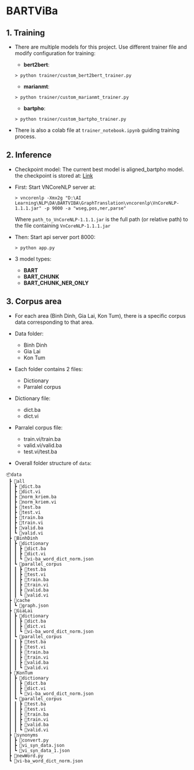 # BARTViBa

## 1. Training   
- There are multiple models for this project. Use different trainer file and modify configuration for training:
    - **bert2bert**:

    ```> python trainer/custom_bert2bert_trainer.py```
    - **marianmt**:

    ```> python trainer/custom_marianmt_trainer.py```   
    - **bartpho**:

    ```> python trainer/custom_bartpho_trainer.py```   
   
- There is also a colab file at ```trainer_notebook.ipynb``` guiding training process.


## 2. Inference   
* Checkpoint model: 
  The current best model is aligned_bartpho model. the checkpoint is stored at: 
  [Link](https://drive.google.com/drive/folders/10M4l95A7ImxfSPtV8JzAWNm5ytrUwOgC?usp=sharing)
* First: Start VNCoreNLP server at:

    ```> vncorenlp -Xmx2g "D:\AI Learning\NLP\DA\BARTVIBA\GraphTranslation\vncorenlp\VnCoreNLP-1.1.1.jar" -p 9000 -a "wseg,pos,ner,parse"```

    Where ```path_to_VnCoreNLP-1.1.1.jar``` is the full path (or relative path) to the file containing ```VnCoreNLP-1.1.1.jar```

* Then:  Start api server port 8000:

    ```> python app.py```

* 3 model types:
    * **BART**
    * **BART_CHUNK**
    * **BART_CHUNK_NER_ONLY**

## 3. Corpus area
- For each area (Binh Dinh, Gia Lai, Kon Tum), there is a specific corpus data corresponding to that area.

- Data folder:

    * Binh Dinh
    * Gia Lai
    * Kon Tum
- Each folder contains 2 files:

    - Dictionary
    - Parralel corpus
- Dictionary file:

    - dict.ba
    - dict.vi
- Parralel corpus file:

    - train.vi/train.ba
    - valid.vi/valid.ba
    - test.vi/test.ba

- Overall folder structure of ```data```:

```
📦data
 ┣ 📂all
 ┃ ┣ 📜dict.ba
 ┃ ┣ 📜dict.vi
 ┃ ┣ 📜norm_kriem.ba
 ┃ ┣ 📜norm_kriem.vi
 ┃ ┣ 📜test.ba
 ┃ ┣ 📜test.vi
 ┃ ┣ 📜train.ba
 ┃ ┣ 📜train.vi
 ┃ ┣ 📜valid.ba
 ┃ ┗ 📜valid.vi
 ┣ 📂BinhDinh
 ┃ ┣ 📂dictionary
 ┃ ┃ ┣ 📜dict.ba
 ┃ ┃ ┣ 📜dict.vi
 ┃ ┃ ┗ 📜vi-ba_word_dict_norm.json
 ┃ ┗ 📂parallel_corpus
 ┃ ┃ ┣ 📜test.ba
 ┃ ┃ ┣ 📜test.vi
 ┃ ┃ ┣ 📜train.ba
 ┃ ┃ ┣ 📜train.vi
 ┃ ┃ ┣ 📜valid.ba
 ┃ ┃ ┗ 📜valid.vi
 ┣ 📂cache
 ┃ ┗ 📜graph.json
 ┣ 📂GiaLai
 ┃ ┣ 📂dictionary
 ┃ ┃ ┣ 📜dict.ba
 ┃ ┃ ┣ 📜dict.vi
 ┃ ┃ ┗ 📜vi-ba_word_dict_norm.json
 ┃ ┗ 📂parallel_corpus
 ┃ ┃ ┣ 📜test.ba
 ┃ ┃ ┣ 📜test.vi
 ┃ ┃ ┣ 📜train.ba
 ┃ ┃ ┣ 📜train.vi
 ┃ ┃ ┣ 📜valid.ba
 ┃ ┃ ┗ 📜valid.vi
 ┣ 📂KonTum
 ┃ ┣ 📂dictionary
 ┃ ┃ ┣ 📜dict.ba
 ┃ ┃ ┣ 📜dict.vi
 ┃ ┃ ┗ 📜vi-ba_word_dict_norm.json
 ┃ ┗ 📂parallel_corpus
 ┃ ┃ ┣ 📜test.ba
 ┃ ┃ ┣ 📜test.vi
 ┃ ┃ ┣ 📜train.ba
 ┃ ┃ ┣ 📜train.vi
 ┃ ┃ ┣ 📜valid.ba
 ┃ ┃ ┗ 📜valid.vi
 ┣ 📂synonyms
 ┃ ┣ 📜convert.py
 ┃ ┣ 📜vi_syn_data.json
 ┃ ┗ 📜vi_syn_data_1.json
 ┣ 📜newWord.py
 ┗ 📜vi-ba_word_dict_norm.json
```